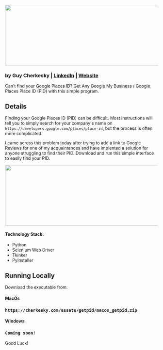 
<img src="https://github.com/cherkesky/get_pid/blob/master/getpid_logo.png " height="200" width="600">

### by Guy Cherkesky | [LinkedIn](http://linkedin.com/in/cherkesky) | [Website](http://cherkesky.com) 

Can't find your Google Places ID? Get Any Google My Business / Google Places Place ID (PID) with this simple program.


## Details
Finding your Google Places ID (PID) can be difficult. Most instructions will tell you to simply search for your company's name on `https://developers.google.com/places/place-id`, but the process is often more complicated.

I came across this problem today after trying to add a link to Google Reviews for one of my acquaintances and have implented a solution for anyone struggling to find their PID. Download and run this simple interface to easily find your PID.

<img src="https://github.com/cherkesky/get_pid/blob/master/getpid_gif.gif " height="200" width="600">


#### Technology Stack: 
- Python
- Selenium Web Driver
- Tkinker
- PyInstaller

## Running Locally

Download the executable from:

#### MacOs
### `https://cherkesky.com/assets/getpid/macos_getpid.zip`

#### Windows
### `Coming soon!`

Good Luck!
